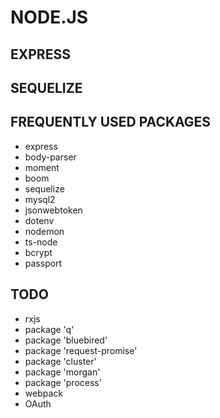 # NODE.JS

## EXPRESS
## SEQUELIZE

## FREQUENTLY USED PACKAGES
- express
- body-parser
- moment
- boom
- sequelize
- mysql2
- jsonwebtoken
- dotenv
- nodemon
- ts-node
- bcrypt
- passport

## TODO
- rxjs
- package 'q'
- package 'bluebired'
- package 'request-promise'
- package 'cluster'
- package 'morgan'
- package 'process'
- webpack
- OAuth